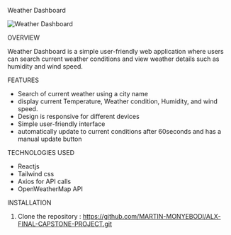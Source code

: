 Weather Dashboard

![Weather Dashboard](./src/assets/images/Webpage-Screenshot.png)

OVERVIEW

Weather Dashboard is a simple user-friendly web application where users can search current weather conditions and view  weather details such as humidity and wind speed.

FEATURES

- Search of current weather using a city name
- display current Temperature, Weather condition, Humidity, and wind speed.
- Design is responsive for different devices
- Simple user-friendly interface
- automatically update to current conditions after 60seconds and has a manual update button

TECHNOLOGIES USED

- Reactjs
- Tailwind css
- Axios for API calls
- OpenWeatherMap API 

INSTALLATION
1. Clone the repository : https://github.com/MARTIN-MONYEBODI/ALX-FINAL-CAPSTONE-PROJECT.git
